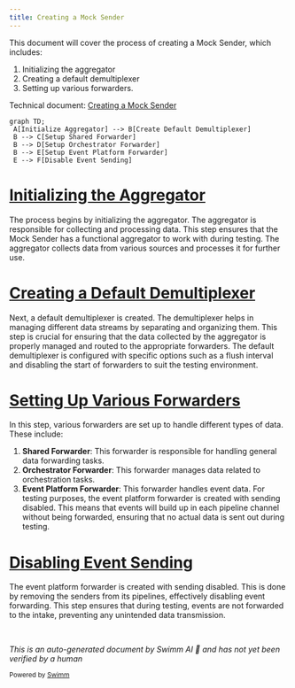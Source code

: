 ```yaml
---
title: Creating a Mock Sender
---
```

This document will cover the process of creating a Mock Sender, which includes:

1. Initializing the aggregator
2. Creating a default demultiplexer
3. Setting up various forwarders.

Technical document: <SwmLink doc-title="Creating a Mock Sender">[Creating a Mock Sender](/.swm/creating-a-mock-sender.kwu7ke83.sw.md)</SwmLink>

```mermaid
graph TD;
 A[Initialize Aggregator] --> B[Create Default Demultiplexer]
 B --> C[Setup Shared Forwarder]
 B --> D[Setup Orchestrator Forwarder]
 B --> E[Setup Event Platform Forwarder]
 E --> F[Disable Event Sending]
```

# [Initializing the Aggregator](https://app.swimm.io/repos/Z2l0aHViJTNBJTNBZGF0YWRvZy1hZ2VudCUzQSUzQVN3aW1tLURlbW8=/docs/kwu7ke83#newmocksender)

The process begins by initializing the aggregator. The aggregator is responsible for collecting and processing data. This step ensures that the Mock Sender has a functional aggregator to work with during testing. The aggregator collects data from various sources and processes it for further use.

# [Creating a Default Demultiplexer](https://app.swimm.io/repos/Z2l0aHViJTNBJTNBZGF0YWRvZy1hZ2VudCUzQSUzQVN3aW1tLURlbW8=/docs/kwu7ke83#createdefaultdemultiplexer)

Next, a default demultiplexer is created. The demultiplexer helps in managing different data streams by separating and organizing them. This step is crucial for ensuring that the data collected by the aggregator is properly managed and routed to the appropriate forwarders. The default demultiplexer is configured with specific options such as a flush interval and disabling the start of forwarders to suit the testing environment.

# [Setting Up Various Forwarders](https://app.swimm.io/repos/Z2l0aHViJTNBJTNBZGF0YWRvZy1hZ2VudCUzQSUzQVN3aW1tLURlbW8=/docs/kwu7ke83#createdefaultdemultiplexer)

In this step, various forwarders are set up to handle different types of data. These include:

1. **Shared Forwarder**: This forwarder is responsible for handling general data forwarding tasks.
2. **Orchestrator Forwarder**: This forwarder manages data related to orchestration tasks.
3. **Event Platform Forwarder**: This forwarder handles event data. For testing purposes, the event platform forwarder is created with sending disabled. This means that events will build up in each pipeline channel without being forwarded, ensuring that no actual data is sent out during testing.

# [Disabling Event Sending](https://app.swimm.io/repos/Z2l0aHViJTNBJTNBZGF0YWRvZy1hZ2VudCUzQSUzQVN3aW1tLURlbW8=/docs/kwu7ke83#newnoopeventplatformforwarder)

The event platform forwarder is created with sending disabled. This is done by removing the senders from its pipelines, effectively disabling event forwarding. This step ensures that during testing, events are not forwarded to the intake, preventing any unintended data transmission.

&nbsp;

*This is an auto-generated document by Swimm AI 🌊 and has not yet been verified by a human*

<SwmMeta version="3.0.0" repo-id="Z2l0aHViJTNBJTNBZGF0YWRvZy1hZ2VudCUzQSUzQVN3aW1tLURlbW8=" repo-name="datadog-agent"><sup>Powered by [Swimm](/)</sup></SwmMeta>
